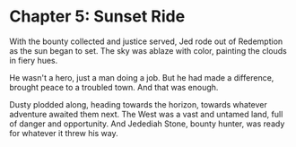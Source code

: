 # Chapter 5: Sunset Ride

With the bounty collected and justice served, Jed rode out of Redemption as the sun began to set. The sky was ablaze with color, painting the clouds in fiery hues.

He wasn't a hero, just a man doing a job. But he had made a difference, brought peace to a troubled town. And that was enough.

Dusty plodded along, heading towards the horizon, towards whatever adventure awaited them next. The West was a vast and untamed land, full of danger and opportunity. And Jedediah Stone, bounty hunter, was ready for whatever it threw his way.
